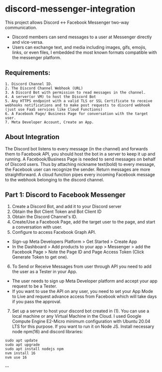 # discord-messenger-integration

This project allows Discord <-> Facebook Messenger two-way communication.
- Discord members can send messages to a user at Messenger directly and vice-versa.
- Users can exchange text, and media including images, gifs, emojis, links, or even files, I embedded the most known formats compatible with the messenger platform.

## Requirements:
    1. Discord Channel ID.
    2. The Discord Channel Webhook (URL)
    3. A Discord Bot with permission to read messages in the channel.
    4. A server(or VM) to host the Discord Bot
    5. Any HTTPS endpoint with a valid TLS or SSL Certificate to receive webhooks notifications and to make post requests to discord webhook (just use FaaS services like Cloud Functions)
    6. A Facebook Page/ Business Page for conversation with the target user.
    7. Meta Developer Account, Create an App.

## About Integration
The Discord bot listens to every message (in the channel) and forwards them to Facebook API, you should host the bot in a server to keep it up and running.
A Facebook/Business Page is needed to send messages on behalf of Discord users. Thus by attaching nickname text(bold) to every message, the Facebook user can recognize the sender.
Return messages are more straightforward. A cloud function pipes every incoming Facebook message to the webhook belonging to the discord channel.

## Part 1: Discord to Facebook Messenger
1. Create a Discord Bot, and add it to your Discord server
2. Obtain the Bot Client Token and Bot Client ID
3. Obtain the Discord Channel's ID.
4. Create/Use a Facebook Page, add the target user to the page, and start a conversation with user.
5. Configure to access Facebook Graph API.
- Sign-up Meta Developers Platform > Get Started > Create App
- In the Dashboard > Add products to your app > Messenger > add the Facebook Page > Note the Page ID and Page Access Token (Click Generate Token to get one).
6. To Send or Receive Messages from user through API you need to add the user as a Tester in your App.
  - The user needs to sign up Meta Developer platform and accept your app request to be a Tester.
  - If you want to use the API on any user, you need to set your App Mode to Live and request advance access from Facebook which will take days if you pass the approval.
7. Set up a server to host your discord bot created in (1). You can use a local machine or any Virtual Machine in the Cloud. I used Google Compute Engine E2-Micro minimum configuration with Ubuntu 20.04 LTS for this purpose. If you want to run it on Node JS. Install necessary node npm(16) and discord libraries:
```
sudo apt update
sudo apt upgrade
sudo apt install nodejs npm
nvm install 16
nvm use 16
```
--
